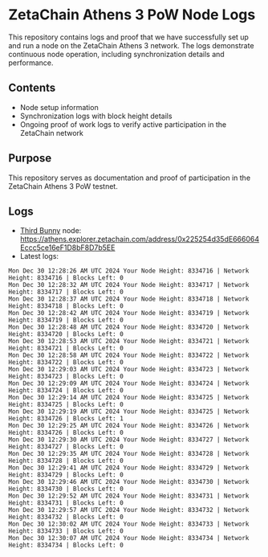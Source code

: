 # ZetaChain Athens 3 PoW Node Logs
This repository contains logs and proof that we have successfully set up and run a node on the ZetaChain Athens 3 network. The logs demonstrate continuous node operation, including synchronization details and performance.

## Contents
- Node setup information
- Synchronization logs with block height details
- Ongoing proof of work logs to verify active participation in the ZetaChain network

## Purpose
This repository serves as documentation and proof of participation in the ZetaChain Athens 3 PoW testnet.

## Logs

- [Third Bunny](https://thirdbunny.xyz/) node: https://athens.explorer.zetachain.com/address/0x225254d35dE666064Eccc5ce16eF1D8bF8D7b5EE
- Latest logs:
```
Mon Dec 30 12:28:26 AM UTC 2024 Your Node Height: 8334716 | Network Height: 8334716 | Blocks Left: 0
Mon Dec 30 12:28:32 AM UTC 2024 Your Node Height: 8334717 | Network Height: 8334717 | Blocks Left: 0
Mon Dec 30 12:28:37 AM UTC 2024 Your Node Height: 8334718 | Network Height: 8334718 | Blocks Left: 0
Mon Dec 30 12:28:42 AM UTC 2024 Your Node Height: 8334719 | Network Height: 8334719 | Blocks Left: 0
Mon Dec 30 12:28:48 AM UTC 2024 Your Node Height: 8334720 | Network Height: 8334720 | Blocks Left: 0
Mon Dec 30 12:28:53 AM UTC 2024 Your Node Height: 8334721 | Network Height: 8334721 | Blocks Left: 0
Mon Dec 30 12:28:58 AM UTC 2024 Your Node Height: 8334722 | Network Height: 8334722 | Blocks Left: 0
Mon Dec 30 12:29:03 AM UTC 2024 Your Node Height: 8334723 | Network Height: 8334723 | Blocks Left: 0
Mon Dec 30 12:29:09 AM UTC 2024 Your Node Height: 8334724 | Network Height: 8334724 | Blocks Left: 0
Mon Dec 30 12:29:14 AM UTC 2024 Your Node Height: 8334725 | Network Height: 8334725 | Blocks Left: 0
Mon Dec 30 12:29:19 AM UTC 2024 Your Node Height: 8334725 | Network Height: 8334726 | Blocks Left: 1
Mon Dec 30 12:29:25 AM UTC 2024 Your Node Height: 8334726 | Network Height: 8334726 | Blocks Left: 0
Mon Dec 30 12:29:30 AM UTC 2024 Your Node Height: 8334727 | Network Height: 8334727 | Blocks Left: 0
Mon Dec 30 12:29:35 AM UTC 2024 Your Node Height: 8334728 | Network Height: 8334728 | Blocks Left: 0
Mon Dec 30 12:29:41 AM UTC 2024 Your Node Height: 8334729 | Network Height: 8334729 | Blocks Left: 0
Mon Dec 30 12:29:46 AM UTC 2024 Your Node Height: 8334730 | Network Height: 8334730 | Blocks Left: 0
Mon Dec 30 12:29:52 AM UTC 2024 Your Node Height: 8334731 | Network Height: 8334731 | Blocks Left: 0
Mon Dec 30 12:29:57 AM UTC 2024 Your Node Height: 8334732 | Network Height: 8334732 | Blocks Left: 0
Mon Dec 30 12:30:02 AM UTC 2024 Your Node Height: 8334733 | Network Height: 8334733 | Blocks Left: 0
Mon Dec 30 12:30:07 AM UTC 2024 Your Node Height: 8334734 | Network Height: 8334734 | Blocks Left: 0
```
